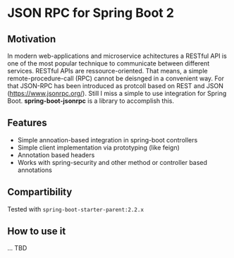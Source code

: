 # JSON RPC for Spring Boot 2

## Motivation
In modern web-applications and microservice achitectures a RESTful API is one of the most popular technique to communicate between different services. RESTful APIs are ressource-oriented. That means, a simple remote-procedure-call (RPC) cannot be deisnged in a convenient way. For that JSON-RPC has been introduced as protcoll based on REST and JSON (https://www.jsonrpc.org/). Still I miss a simple to use integration for Spring Boot. **spring-boot-jsonrpc** is a library to accomplish this.

## Features
* Simple annoation-based integration in spring-boot controllers
* Simple client implementation via prototyping (like feign)
* Annotation based headers
* Works with spring-security and other method or controller based annotations

## Compartibility
Tested with `spring-boot-starter-parent:2.2.x`

## How to use it 

... TBD
